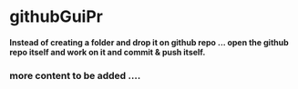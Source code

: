 # githubGuiPr

#### Instead of creating a folder and drop it on github repo ... open the github repo itself and work on it and commit & push itself.


### more content to be added ....